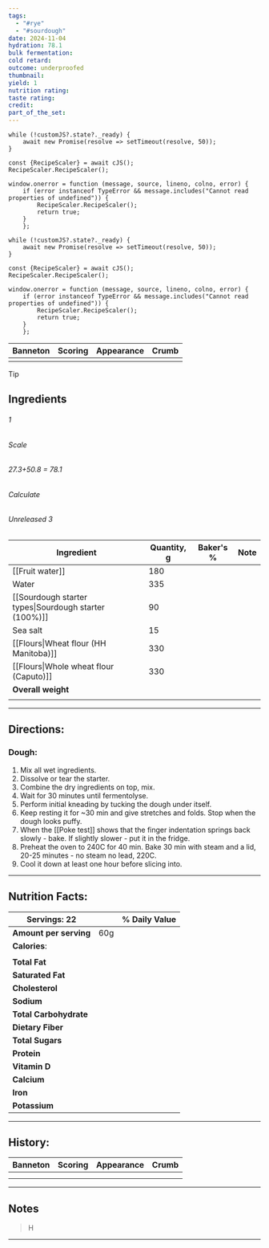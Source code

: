```yaml
---
tags:
  - "#rye"
  - "#sourdough"
date: 2024-11-04
hydration: 78.1
bulk fermentation: 
cold retard: 
outcome: underproofed
thumbnail: 
yield: 1
nutrition rating: 
taste rating: 
credit: 
part_of_the_set:
---
```

```dataviewjs
while (!customJS?.state?._ready) { 
	await new Promise(resolve => setTimeout(resolve, 50)); 
} 

const {RecipeScaler} = await cJS();
RecipeScaler.RecipeScaler();

window.onerror = function (message, source, lineno, colno, error) {
	if (error instanceof TypeError && message.includes("Cannot read properties of undefined")) {
		RecipeScaler.RecipeScaler();
		return true;
	}
    };

```
```dataviewjs
while (!customJS?.state?._ready) { 
	await new Promise(resolve => setTimeout(resolve, 50)); 
} 

const {RecipeScaler} = await cJS();
RecipeScaler.RecipeScaler();

window.onerror = function (message, source, lineno, colno, error) {
	if (error instanceof TypeError && message.includes("Cannot read properties of undefined")) {
		RecipeScaler.RecipeScaler();
		return true;
	}
    };
```

| Banneton | Scoring | Appearance | Crumb |
| -------- | ------- | ---------- | ----- |
| ![]()    | ![]()   | ![]()      | ![]() |

> [!tip] 
## Ingredients

###### 1
###### Scale
###### 27.3+50.8 = 78.1
###### Calculate
###### Unreleased 3

| Ingredient                                            | Quantity, g | Baker's % | Note |
| ----------------------------------------------------- | ----------- | --------- | ---- |
| [[Fruit water]]                                       | 180         |           |      |
| Water                                                 | 335         |           |      |
| [[Sourdough starter types\|Sourdough starter (100%)]] | 90          |           |      |
| Sea salt                                              | 15          |           |      |
| [[Flours\|Wheat flour (HH Manitoba)]]                 | 330         |           |      |
| [[Flours\|Whole wheat flour (Caputo)]]                | 330         |           |      |
| **Overall weight**                                    |             |           |      |
|                                                       |             |           |      |




---
## Directions:
### Dough:

1. Mix all wet ingredients.
2. Dissolve or tear the starter.
3. Combine the dry ingredients on top, mix.
4. Wait for 30 minutes until fermentolyse.
5. Perform initial kneading by tucking the dough under itself.
6. Keep resting it for ~30 min and give stretches and folds. Stop when the dough looks puffy.
7. When the [[Poke test]] shows that the finger indentation springs back slowly - bake. If slightly slower - put it in the fridge.
8. Preheat the oven to 240C for 40 min. Bake 30 min with steam and a lid, 20-25 minutes - no steam no lead, 220C.
9. Cool it down at least one hour before slicing into.


---
## Nutrition Facts:

| **Servings:** 22       |       | % Daily Value |
| ---------------------- | ----- | ------------- |
| **Amount per serving** | 60g   |               |
| **Calories**:          |       |               |
|                        |       |               |
| **Total Fat**          |       |               |
| **Saturated Fat**      |       |               |
| **Cholesterol**        |       |               |
| **Sodium**             |       |               |
| **Total Carbohydrate** |       |               |
| **Dietary Fiber**      |       |               |
| **Total Sugars**       |       |               |
| **Protein**            |       |               |
| **Vitamin D**          |       |               |
| **Calcium**            |       |               |
| **Iron**               |       |               |
| **Potassium**          |       |               |

---
## History:

| Banneton | Scoring | Appearance | Crumb |
| -------- | ------- | ---------- | ----- |
|          |         |            |       |
|          |         |            |       |

---
## Notes

> H

---



